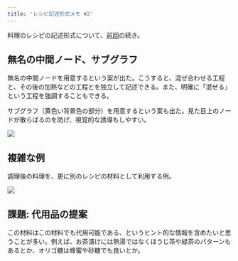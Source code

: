 ```yaml
---
title: 'レシピ記述形式メモ #2'
---
```

料理のレシピの記述形式について、[前回](https://r7kamura.com/articles/2022-05-13-mermaid-recipe-memo)の続き。

無名の中間ノード、サブグラフ
--------------

無名の中間ノードを用意するという案が出た。こうすると、混ぜ合わせる工程と、その後の加熱などの工程とを独立して記述できる。また、明確に「混ぜる」という工程を強調することもできる。

サブグラフ（黄色い背景色の部分）を用意するという案も出た。見た目上のノードが散らばるのを防げ、視覚的な誘導もしやすい。

![](https://lh5.googleusercontent.com/8sCEbm5bvu_mxopr-Boh_FBFSbTbr0z9kRByc-VlIHTZM6R0w0V02sD3p7CNkvskbeS59ieu2B49WlCxHgN20ALAfAigY2AD7Ggevm8jzO4LC1KqISLqR5htxtVc8T6ZyQ0oDUXQcIP0Vg63nA)

複雑な例
----

調理後の料理を、更に別のレシピの材料として利用する例。

![](https://lh5.googleusercontent.com/lkpWZvEj6KMrgfsI4kahB3OuHTT394bzsFVg8RcpLedn_CRb5oYGhzYo7RnzrB0isxHMmFEL3qmfKkOK0M64o1KvDObZ_1B3g_XLw3hrIUJih5KSpBKdSVv6E8ibmaeCCfVytAX0UVm4zikFDw)

課題: 代用品の提案
----------

この材料はこの材料でも代用可能である、というヒント的な情報を含めたいと思うことが多い。例えば、お茶漬けには熱湯ではなくほうじ茶や緑茶のパターンもあるとか、オリゴ糖は蜂蜜や砂糖でも良いとか。
